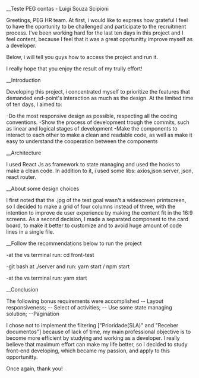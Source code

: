 \_\_Teste PEG contas - Luigi Souza Scipioni

Greetings, PEG HR team. At first, i would like to express how grateful I feel to have the oportunity to be challenged and participate to the recruitment process. I've been working hard for the last ten days in this project and I feel content, because I feel that it was a great oportunitty improve myself as a developer.

Below, i will tell you guys how to access the project and run it.

I really hope that you enjoy the result of my trully effort!

\_\_Introduction

Developing this project, i concentrated myself to prioritize the features that demanded end-point's interaction as much as the design. At the limited time of ten days, I aimed to:

-Do the most responsive design as possible, respecting all the coding conventions. -Show the process of development trough the commits, such as linear and logical stages of development -Make the components to interact to each other to make a clean and readable code, as well as make it easy to understand the cooperation between the components

\_\_Architecture

I used React Js as framework to state managing and used the hooks to make a clean code. In addition to it, i used some libs: axios,json server, json, react router.

\_\_About some design choices

I first noted that the .jpg of the test goal wasn't a widescreen printscreen, so I decided to make a grid of four columns instead of three, with the intention to improve de user experience by making the content fit in the 16:9 screens. As a second decision, I made a separated component to the card board, to make it better to customize and to avoid huge amount of code lines in a single file.

\_\_Follow the recommendations below to run the project

-at the vs terminal run: cd front-test

-git bash at ./server and run: yarn start / npm start

-at the vs terminal run: yarn start

\_\_Conclusion

The following bonus requirements were accomplished -- Layout responsiveness; -- Select of activities; -- Use some state managing solution; --Pagination

I chose not to implement the filtering ["Prioridade(SLA)" and "Receber documentos"] because of lack of time, my main professional objective is to become more efficient by studying and working as a developer. I really believe that maximum effort can make my life better, so I decided to study front-end developing, which became my passion, and apply to this opportunitty.

Once again, thank you!
